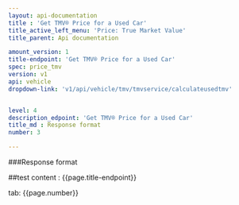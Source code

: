 ```yaml
---
layout: api-documentation
title : 'Get TMV® Price for a Used Car'
title_active_left_menu: 'Price: True Market Value'
title_parent: Api documentation

amount_version: 1
title-endpoint: 'Get TMV® Price for a Used Car'
spec: price_tmv
version: v1
api: vehicle
dropdown-link: 'v1/api/vehicle/tmv/tmvservice/calculateusedtmv'


level: 4
description_edpoint: 'Get TMV® Price for a Used Car'
title_md : Response format
number: 3

---
```


###Response format

##test content : {{page.title-endpoint}} 

tab: {{page.number}}